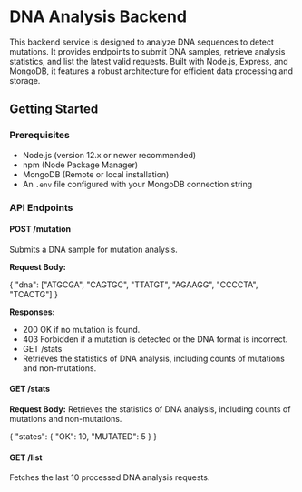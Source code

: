 # DNA Analysis Backend

This backend service is designed to analyze DNA sequences to detect mutations. It provides endpoints to submit DNA samples, retrieve analysis statistics, and list the latest valid requests. Built with Node.js, Express, and MongoDB, it features a robust architecture for efficient data processing and storage.

## Getting Started

### Prerequisites

- Node.js (version 12.x or newer recommended)
- npm (Node Package Manager)
- MongoDB (Remote or local installation)
- An `.env` file configured with your MongoDB connection string

### API Endpoints

#### POST /mutation

Submits a DNA sample for mutation analysis.

**Request Body:**

{
  "dna": ["ATGCGA", "CAGTGC", "TTATGT", "AGAAGG", "CCCCTA", "TCACTG"]
}

**Responses:**
  - 200 OK if no mutation is found.
  - 403 Forbidden if a mutation is detected or the DNA format is incorrect.
  - GET /stats
  - Retrieves the statistics of DNA analysis, including counts of mutations and non-mutations.

#### GET /stats
**Request Body:**
Retrieves the statistics of DNA analysis, including counts of mutations and non-mutations.

{
  "states": {
    "OK": 10,
    "MUTATED": 5
  }
}

#### GET /list
Fetches the last 10 processed DNA analysis requests.


